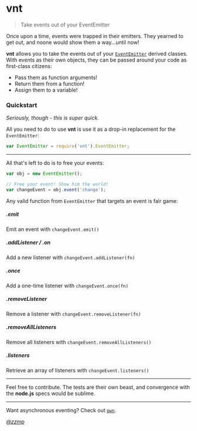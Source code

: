 vnt
===

> Take events out of your EventEmitter

Once upon a time, events were trapped in their emitters. They yearned to get out, and noone would show them a way...until now!

__vnt__ allows you to take the events out of your [`EventEmitter`](http://nodejs.org/api/events.html#events_class_events_eventemitter) derived classes. With events as their own objects, they can be passed around your code as first-class citizens:

- Pass them as function arguments!
- Return them from a function!
- Assign them to a variable!

### Quickstart

_Seriously, though - this is super quick._

All you need to do to use __vnt__ is use it as a drop-in replacement for the `EventEmitter`:

```js
var EventEmitter = require('vnt').EventEmitter;
```

---

All that's left to do is to free your events:

```js
var obj = new EventEmitter();

// Free your event! Show him the world!
var changeEvent = obj.event('change');
```

Any valid function from `EventEmitter` that targets an event is fair game:

##### .emit

Emit an event with `changeEvent.emit()`

##### .addListener / .on

Add a new listener with `changeEvent.addListener(fn)`

##### .once

Add a one-time listener with `changeEvent.once(fn)`

##### .removeListener

Remove a listener with `changeEvent.removeListener(fn)`

##### .removeAllListeners

Remove all listeners with `changeEvent.removeAllListeners()`

##### .listeners

Retrieve an array of listeners with `changeEvent.listeners()`

---

Feel free to contribute. The tests are their own beast, and convergence with the **node.js** specs would be sublime.

---

Want asynchronous eventing? Check out [`pwn`](https://www.npmjs.org/package/pwn).

_[@zzmp](https://www.github.com/zzmp)_
